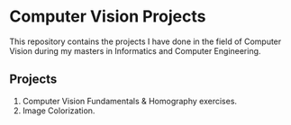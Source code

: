 # Computer Vision Projects
This repository contains the projects I have done in the field of Computer Vision during my masters in Informatics and Computer Engineering.

## Projects
1. Computer Vision Fundamentals & Homography exercises.
2. Image Colorization.


